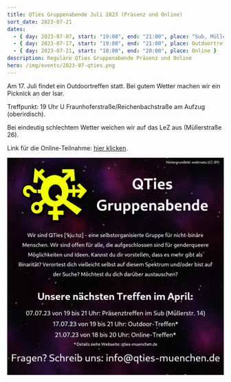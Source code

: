 ```yaml
---
title: QTies Gruppenabende Juli 2023 (Präsenz und Online)
sort_date: 2023-07-21
dates:
  - { day: 2023-07-07, start: "19:00", end: "21:00", place: "Sub, Müllerstraße 14" }
  - { day: 2023-07-17, start: "19:00", end: "21:00", place: Outdoortreffen }
  - { day: 2023-07-21, start: "18:00", end: "20:00", place: Online }
description: Reguläre QTies Gruppenabende Präsenz und Online
hero: /img/events/2023-07-qties.png
---
```


Am 17. Juli findet ein Outdoortreffen statt.
Bei gutem Wetter machen wir ein Picknick an der Isar.

Treffpunkt: 19 Uhr U Fraunhoferstraße/Reichenbachstraße am Aufzug (oberirdisch).

Bei eindeutig schlechtem Wetter weichen wir auf das LeZ aus (Müllerstraße 26).

Link für die Online-Teilnahme: [hier klicken](/qties_online).

![](/img/events/2023-07-qties.png)
